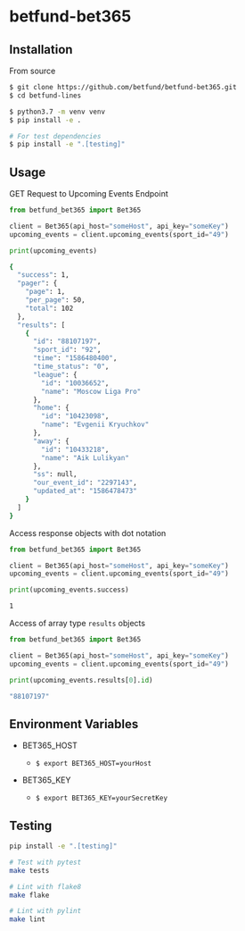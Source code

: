 # betfund-bet365

## Installation

From source
```bash
$ git clone https://github.com/betfund/betfund-bet365.git
$ cd betfund-lines

$ python3.7 -m venv venv
$ pip install -e .

# For test dependencies
$ pip install -e ".[testing]"
```

## Usage
GET Request to Upcoming Events Endpoint
```python
from betfund_bet365 import Bet365

client = Bet365(api_host="someHost", api_key="someKey")
upcoming_events = client.upcoming_events(sport_id="49")

print(upcoming_events)
```

```bash
{
  "success": 1,
  "pager": {
    "page": 1,
    "per_page": 50,
    "total": 102
  },
  "results": [
    {
      "id": "88107197",
      "sport_id": "92",
      "time": "1586480400",
      "time_status": "0",
      "league": {
        "id": "10036652",
        "name": "Moscow Liga Pro"
      },
      "home": {
        "id": "10423098",
        "name": "Evgenii Kryuchkov"
      },
      "away": {
        "id": "10433218",
        "name": "Aik Lulikyan"
      },
      "ss": null,
      "our_event_id": "2297143",
      "updated_at": "1586478473"
    }
  ]
}
```

Access response objects with dot notation
```python
from betfund_bet365 import Bet365

client = Bet365(api_host="someHost", api_key="someKey")
upcoming_events = client.upcoming_events(sport_id="49")

print(upcoming_events.success)
```

```bash
1
```

Access of array type `results` objects
```python
from betfund_bet365 import Bet365

client = Bet365(api_host="someHost", api_key="someKey")
upcoming_events = client.upcoming_events(sport_id="49")

print(upcoming_events.results[0].id)
```

```bash
"88107197"
```


## Environment Variables

+ BET365_HOST
    + `$ export BET365_HOST=yourHost`


+ BET365_KEY
    + `$ export BET365_KEY=yourSecretKey`


## Testing
```bash
pip install -e ".[testing]"

# Test with pytest
make tests

# Lint with flake8
make flake

# Lint with pylint
make lint
```